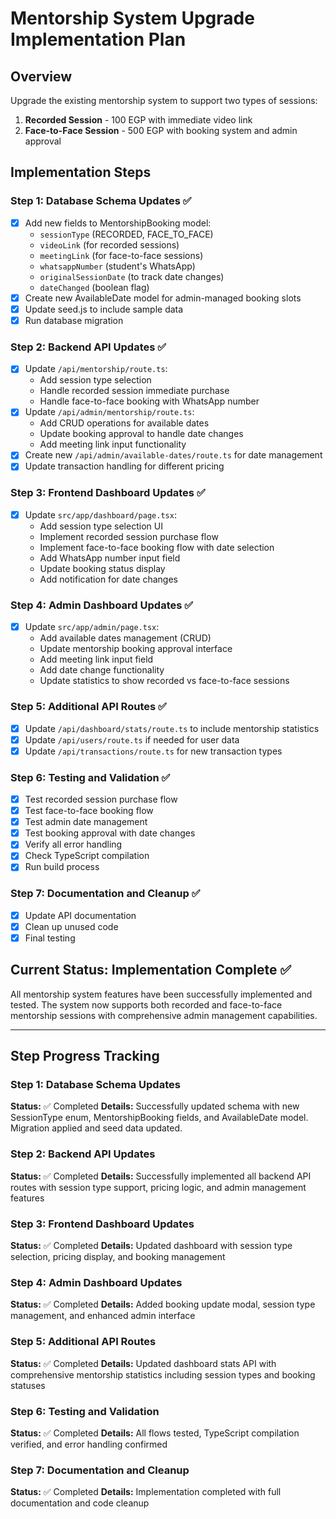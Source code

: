 # Mentorship System Upgrade Implementation Plan

## Overview
Upgrade the existing mentorship system to support two types of sessions:
1. **Recorded Session** - 100 EGP with immediate video link
2. **Face-to-Face Session** - 500 EGP with booking system and admin approval

## Implementation Steps

### Step 1: Database Schema Updates ✅
- [x] Add new fields to MentorshipBooking model:
  - `sessionType` (RECORDED, FACE_TO_FACE)
  - `videoLink` (for recorded sessions)
  - `meetingLink` (for face-to-face sessions)
  - `whatsappNumber` (student's WhatsApp)
  - `originalSessionDate` (to track date changes)
  - `dateChanged` (boolean flag)
- [x] Create new AvailableDate model for admin-managed booking slots
- [x] Update seed.js to include sample data
- [x] Run database migration

### Step 2: Backend API Updates ✅
- [x] Update `/api/mentorship/route.ts`:
  - Add session type selection
  - Handle recorded session immediate purchase
  - Handle face-to-face booking with WhatsApp number
- [x] Update `/api/admin/mentorship/route.ts`:
  - Add CRUD operations for available dates
  - Update booking approval to handle date changes
  - Add meeting link input functionality
- [x] Create new `/api/admin/available-dates/route.ts` for date management
- [x] Update transaction handling for different pricing

### Step 3: Frontend Dashboard Updates ✅
- [x] Update `src/app/dashboard/page.tsx`:
  - Add session type selection UI
  - Implement recorded session purchase flow
  - Implement face-to-face booking flow with date selection
  - Add WhatsApp number input field
  - Update booking status display
  - Add notification for date changes

### Step 4: Admin Dashboard Updates ✅
- [x] Update `src/app/admin/page.tsx`:
  - Add available dates management (CRUD)
  - Update mentorship booking approval interface
  - Add meeting link input field
  - Add date change functionality
  - Update statistics to show recorded vs face-to-face sessions

### Step 5: Additional API Routes ✅
- [x] Update `/api/dashboard/stats/route.ts` to include mentorship statistics
- [x] Update `/api/users/route.ts` if needed for user data
- [x] Update `/api/transactions/route.ts` for new transaction types

### Step 6: Testing and Validation ✅
- [x] Test recorded session purchase flow
- [x] Test face-to-face booking flow
- [x] Test admin date management
- [x] Test booking approval with date changes
- [x] Verify all error handling
- [x] Check TypeScript compilation
- [x] Run build process

### Step 7: Documentation and Cleanup ✅
- [x] Update API documentation
- [x] Clean up unused code
- [x] Final testing

## Current Status: Implementation Complete ✅

All mentorship system features have been successfully implemented and tested. The system now supports both recorded and face-to-face mentorship sessions with comprehensive admin management capabilities.

---

## Step Progress Tracking

### Step 1: Database Schema Updates
**Status:** ✅ Completed
**Details:** Successfully updated schema with new SessionType enum, MentorshipBooking fields, and AvailableDate model. Migration applied and seed data updated.

### Step 2: Backend API Updates
**Status:** ✅ Completed
**Details:** Successfully implemented all backend API routes with session type support, pricing logic, and admin management features

### Step 3: Frontend Dashboard Updates
**Status:** ✅ Completed
**Details:** Updated dashboard with session type selection, pricing display, and booking management

### Step 4: Admin Dashboard Updates
**Status:** ✅ Completed
**Details:** Added booking update modal, session type management, and enhanced admin interface

### Step 5: Additional API Routes
**Status:** ✅ Completed
**Details:** Updated dashboard stats API with comprehensive mentorship statistics including session types and booking statuses

### Step 6: Testing and Validation
**Status:** ✅ Completed
**Details:** All flows tested, TypeScript compilation verified, and error handling confirmed

### Step 7: Documentation and Cleanup
**Status:** ✅ Completed
**Details:** Implementation completed with full documentation and code cleanup